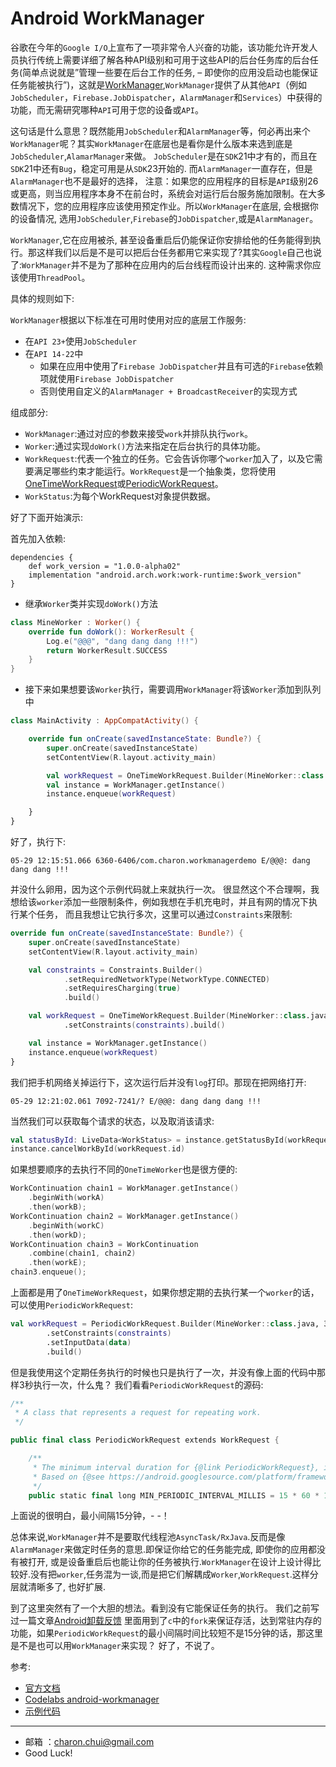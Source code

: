 Android WorkManager
===

谷歌在今年的`Google I/O`上宣布了一项非常令人兴奋的功能，该功能允许开发人员执行传统上需要详细了解各种API级别和可用于这些API的后台任务库的后台任务(简单点说就是”管理一些要在后台工作的任务, – 即使你的应用没启动也能保证任务能被执行”)，这就是[WorkManager](https://developer.android.com/reference/androidx/work/WorkManager),`WorkManager`提供了从其他`API`（例如`JobScheduler`，`Firebase.JobDispatcher`，`AlarmManager`和`Services`）中获得的功能，而无需研究哪种`API`可用于您的设备或`API`。

这句话是什么意思？既然能用`JobScheduler`和`AlarmManager`等，何必再出来个`WorkManager`呢？其实`WorkManager`在底层也是看你是什么版本来选到底是`JobScheduler`,`AlamarManager`来做。 
`JobScheduler`是在`SDK`21中才有的，而且在`SDK`21中还有`Bug`，稳定可用是从`SDK`23开始的. 而`AlarmManager`一直存在，但是`AlarmManager`也不是最好的选择，
注意：如果您的应用程序的目标是`API`级别26或更高，则当应用程序本身不在前台时，系统会对运行后台服务施加限制。在大多数情况下，您的应用程序应该使用预定作业。所以`WorkManager`在底层, 会根据你的设备情况, 选用`JobScheduler`,`Firebase`的`JobDispatcher`,或是`AlarmManager`。


`WorkManager`,它在应用被杀, 甚至设备重启后仍能保证你安排给他的任务能得到执行。那这样我们以后是不是可以把后台任务都用它来实现了?其实`Google`自己也说了:`WorkManager`并不是为了那种在应用内的后台线程而设计出来的. 这种需求你应该使用`ThreadPool`。

具体的规则如下:   

`WorkManager`根据以下标准在可用时使用对应的底层工作服务:    

- 在`API 23+`使用`JobScheduler`
- 在`API 14-22`中    
    - 如果在应用中使用了`Firebase JobDispatcher`并且有可选的`Firebase`依赖项就使用`Firebase JobDispatcher`
    - 否则使用自定义的`AlarmManager + BroadcastReceiver`的实现方式


组成部分:   

- `WorkManager`:通过对应的参数来接受`work`并排队执行`work`。
- `Worker`:通过实现`doWork()`方法来指定在后台执行的具体功能。
- `WorkRequest`:代表一个独立的任务。它会告诉你哪个`worker`加入了，以及它需要满足哪些约束才能运行。`WorkRequest`是一个抽象类，您将使用[OneTimeWorkRequest](https://developer.android.com/reference/androidx/work/OneTimeWorkRequest)或[PeriodicWorkRequest](https://developer.android.com/reference/androidx/work/PeriodicWorkRequest)。
- `WorkStatus`:为每个WorkRequest对象提供数据。



好了下面开始演示:  

首先加入依赖:   

```
dependencies {
    def work_version = "1.0.0-alpha02"
    implementation "android.arch.work:work-runtime:$work_version"
}
```

- 继承`Worker`类并实现`doWork()`方法

```kotlin
class MineWorker : Worker() {
    override fun doWork(): WorkerResult {
        Log.e("@@@", "dang dang dang !!!")
        return WorkerResult.SUCCESS
    }
}
```

- 接下来如果想要该`Worker`执行，需要调用`WorkManager`将该`Worker`添加到队列中

```kotlin
class MainActivity : AppCompatActivity() {

    override fun onCreate(savedInstanceState: Bundle?) {
        super.onCreate(savedInstanceState)
        setContentView(R.layout.activity_main)

        val workRequest = OneTimeWorkRequest.Builder(MineWorker::class.java).build()
        val instance = WorkManager.getInstance()
        instance.enqueue(workRequest)

    }
}
```

好了，执行下:  
```
05-29 12:15:51.066 6360-6406/com.charon.workmanagerdemo E/@@@: dang dang dang !!!
```

并没什么卵用，因为这个示例代码就上来就执行一次。 很显然这个不合理啊，我想给该`worker`添加一些限制条件，例如我想在手机充电时，并且有网的情况下执行某个任务，
而且我想让它执行多次，这里可以通过`Constraints`来限制:   

```kotlin
override fun onCreate(savedInstanceState: Bundle?) {
    super.onCreate(savedInstanceState)
    setContentView(R.layout.activity_main)

    val constraints = Constraints.Builder()
            .setRequiredNetworkType(NetworkType.CONNECTED)
            .setRequiresCharging(true)
            .build()

    val workRequest = OneTimeWorkRequest.Builder(MineWorker::class.java)
            .setConstraints(constraints).build()

    val instance = WorkManager.getInstance()
    instance.enqueue(workRequest)
}
```
我们把手机网络关掉运行下，这次运行后并没有`log`打印。那现在把网络打开:   

```
05-29 12:21:02.061 7092-7241/? E/@@@: dang dang dang !!!
```


当然我们可以获取每个请求的状态，以及取消该请求:   
```kotlin
val statusById: LiveData<WorkStatus> = instance.getStatusById(workRequest.id)
instance.cancelWorkById(workRequest.id)
```
如果想要顺序的去执行不同的`OneTimeWorker`也是很方便的:  
```kotlin
WorkContinuation chain1 = WorkManager.getInstance()
    .beginWith(workA)
    .then(workB);
WorkContinuation chain2 = WorkManager.getInstance()
    .beginWith(workC)
    .then(workD);
WorkContinuation chain3 = WorkContinuation
    .combine(chain1, chain2)
    .then(workE);
chain3.enqueue();
```

上面都是用了`OneTimeWorkRequest`，如果你想定期的去执行某一个`worker`的话，可以使用`PeriodicWorkRequest`:   
```kotlin
val workRequest = PeriodicWorkRequest.Builder(MineWorker::class.java, 3, TimeUnit.SECONDS)
        .setConstraints(constraints)
        .setInputData(data)
        .build()
```

但是我使用这个定期任务执行的时候也只是执行了一次，并没有像上面的代码中那样3秒执行一次，什么鬼？ 
我们看看`PeriodicWorkRequest`的源码:    

```kotlin
/**
 * A class that represents a request for repeating work.
 */

public final class PeriodicWorkRequest extends WorkRequest {

    /**
     * The minimum interval duration for {@link PeriodicWorkRequest}, in milliseconds.
     * Based on {@see https://android.googlesource.com/platform/frameworks/base/+/master/core/java/android/app/job/JobInfo.java#110}.
     */
    public static final long MIN_PERIODIC_INTERVAL_MILLIS = 15 * 60 * 1000L; // 15 minutes.
```

上面说的很明白，最小间隔15分钟，- -！


总体来说,`WorkManager`并不是要取代线程池`AsyncTask/RxJava`.反而是像`AlarmManager`来做定时任务的意思.即保证你给它的任务能完成, 即使你的应用都没有被打开, 或是设备重启后也能让你的任务被执行.`WorkManager`在设计上设计得比较好.没有把`worker`,任务混为一谈,而是把它们解耦成`Worker`,`WorkRequest`.这样分层就清晰多了, 也好扩展.


到了这里突然有了一个大胆的想法。看到没有它能保证任务的执行。
我们之前写过一篇文章[Android卸载反馈](https://github.com/CharonChui/AndroidNote/blob/master/AdavancedPart/Android%E5%8D%B8%E8%BD%BD%E5%8F%8D%E9%A6%88.md)
里面用到了`c`中的`fork`来保证存活，达到常驻内存的功能，如果`PeriodicWorkRequest`的最小间隔时间比较短不是15分钟的话，那这里是不是也可以用`WorkManager`来实现？ 好了，不说了。



参考:   

- [官方文档](https://developer.android.com/topic/libraries/architecture/workmanager)
- [Codelabs android-workmanager](https://codelabs.developers.google.com/codelabs/android-workmanager/#0)
- [示例代码](https://github.com/googlecodelabs/android-workmanager)
		
---

- 邮箱 ：charon.chui@gmail.com  
- Good Luck! 